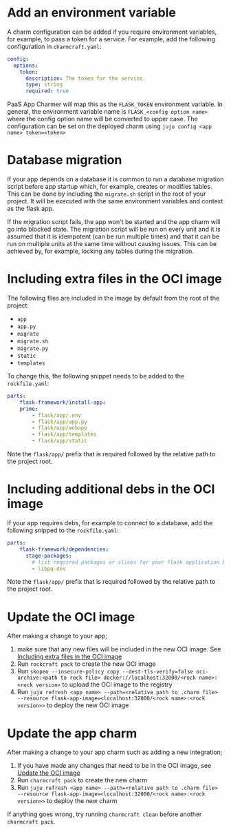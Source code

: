 # Add an environment variable

A charm configuration can be added if you require environment variables, for
example, to pass a token for a service. For example, add the following
configuration in `charmcraft.yaml`:

```yaml
config:
  options:
    token:
      description: The token for the service.
      type: string
      required: true
```

PaaS App Charmer will map this as the `FLASK_TOKEN` environment variable. In
general, the environment variable name is `FLASK_<config option name>` where the
config option name will be converted to upper case. The configuration can be set
on the deployed charm using `juju config <app name> token=<token>`

# Database migration

If your app depends on a database it is common to run a database migration
script before app startup which, for example, creates or modifies tables. This
can be done by including the `migrate.sh` script in the root of your project. It
will be executed with the same environment variables and context as the flask
app.

If the migration script fails, the app won't be started and the app charm will
go into blocked state. The migration script will be run on every unit and it is
assumed that it is idempotent (can be run multiple times) and that it can be run
on multiple units at the same time without causing issues. This can be achieved
by, for example, locking any tables during the migration.

# Including extra files in the OCI image

The following files are included in the image by default from the root of the project:

- `app`
- `app.py`
- `migrate`
- `migrate.sh`
- `migrate.py`
- `static`
- `templates`

To change this, the following snippet needs to be added to the `rockfile.yaml`:

```yaml
parts:
    flask-framework/install-app:
    prime:
        - flask/app/.env
        - flask/app/app.py
        - flask/app/webapp
        - flask/app/templates
        - flask/app/static
```

Note the `flask/app/` prefix that is required followed by the relative path to
the project root.

# Including additional debs in the OCI image

If your app requires debs, for example to connect to a database, add the
following snipped to the `rockfile.yaml`:

```yaml
parts:
    flask-framework/dependencies:
      stage-packages:
        # list required packages or slices for your flask application below.
        - libpq-dev
```

Note the `flask/app/` prefix that is required followed by the relative path to
the project root.

# Update the OCI image

After making a change to your app;

1. make sure that any new files will be included in the new OCI image. See
  [Including extra files in the OCI image](#including-additional-debs-in-the-oci-image)
1. Run `rockcraft pack` to create the new OCI image
1. Run
  `skopeo --insecure-policy copy --dest-tls-verify=false oci-archive:<path to rock file> docker://localhost:32000/<rock name>:<rock version>`
  to upload the OCI image to the registry
1. Run
  `juju refresh <app name> --path=<relative path to .charm file> --resource flask-app-image=<localhost:32000/<rock name>:<rock version>>`
  to deploy the new OCI image

# Update the app charm

After making a change to your app charm such as adding a new integration;

1. If you have made any changes that need to be in the OCI image, see
  [Update the OCI image](#update-the-oci-image)
1. Run `charmcraft pack` to create the new charm
1. Run
  `juju refresh <app name> --path=<relative path to .charm file> --resource flask-app-image=<localhost:32000/<rock name>:<rock version>>`
  to deploy the new charm

If anything goes wrong, try running `charmcraft clean` before another
`charmcraft pack`.

